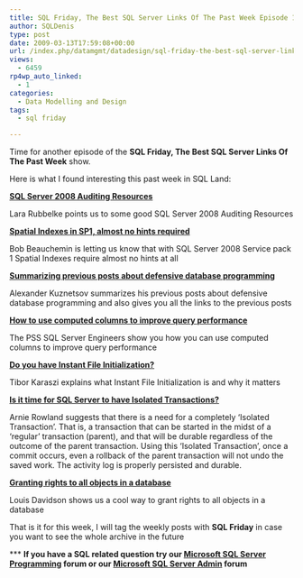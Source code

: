 ```yaml
---
title: SQL Friday, The Best SQL Server Links Of The Past Week Episode 14
author: SQLDenis
type: post
date: 2009-03-13T17:59:08+00:00
url: /index.php/datamgmt/datadesign/sql-friday-the-best-sql-server-links-of-15/
views:
  - 6459
rp4wp_auto_linked:
  - 1
categories:
  - Data Modelling and Design
tags:
  - sql friday

---
```

Time for another episode of the **SQL Friday, The Best SQL Server Links Of The Past Week** show.
  
Here is what I found interesting this past week in SQL Land:

**[SQL Server 2008 Auditing Resources][1]**
  
Lara Rubbelke points us to some good SQL Server 2008 Auditing Resources

**[Spatial Indexes in SP1, almost no hints required][2]**
  
Bob Beauchemin is letting us know that with SQL Server 2008 Service pack 1 Spatial Indexes require almost no hints at all

**[Summarizing previous posts about defensive database programming][3]**
  
Alexander Kuznetsov summarizes his previous posts about defensive database programming and also gives you all the links to the previous posts

**[How to use computed columns to improve query performance][4]**
  
The PSS SQL Server Engineers show you how you can use computed columns to improve query performance

**[Do you have Instant File Initialization?][5]**
  
Tibor Karaszi explains what Instant File Initialization is and why it matters

**[Is it time for SQL Server to have Isolated Transactions?][6]**
  
Arnie Rowland suggests that there is a need for a completely ‘Isolated Transaction’. That is, a transaction that can be started in the midst of a ‘regular’ transaction (parent), and that will be durable regardless of the outcome of the parent transaction. Using this ‘Isolated Transaction’, once a commit occurs, even a rollback of the parent transaction will not undo the saved work. The activity log is properly persisted and durable.

**[Granting rights to all objects in a database][7]**
  
Louis Davidson shows us a cool way to grant rights to all objects in a database



That is it for this week, I will tag the weekly posts with **SQL Friday** in case you want to see the whole archive in the future

\*** **If you have a SQL related question try our [Microsoft SQL Server Programming][8] forum or our [Microsoft SQL Server Admin][9] forum**<ins></ins>

 [1]: http://sqlblog.com/blogs/lara_rubbelke/archive/2009/03/07/sql-server-2008-auditing-resources.aspx
 [2]: http://www.sqlskills.com/BLOGS/BOBB/post.aspx?id=27658d6b-b6dc-47d4-8fcb-9540e7b94f0c
 [3]: http://sqlblog.com/blogs/alexander_kuznetsov/archive/2009/03/08/summarizing-previous-posts-about-defensive-database-programming.aspx
 [4]: http://blogs.msdn.com/psssql/archive/2009/03/09/how-to-use-computed-columns-to-improve-query-performance.aspx
 [5]: http://sqlblog.com/blogs/tibor_karaszi/archive/2009/03/09/do-you-have-instant-file-initialization.aspx
 [6]: http://sqlblog.com/blogs/arnie_rowland/archive/2009/03/09/is-it-time-for-sql-server-to-have-isolated-transactions.aspx
 [7]: http://sqlblog.com/blogs/louis_davidson/archive/2009/03/13/granting-rights-to-all-objects-in-a-database.aspx
 [8]: http://forum.lessthandot.com/viewforum.php?f=17
 [9]: http://forum.lessthandot.com/viewforum.php?f=22